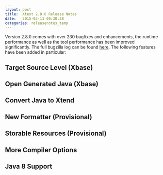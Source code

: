 ```yaml
---
layout: post
title:  Xtext 2.8.0 Release Notes
date:   2015-03-11 09:30:28
categories: releasenotes_temp
---
```


Version 2.8.0 comes with over 230 bugfixes and enhancements, the runtime performance as well as the tool performance has been improved significantly. The full bugzilla log can be found [here](https://bugs.eclipse.org/bugs/buglist.cgi?bug_status=RESOLVED&bug_status=VERIFIED&bug_status=CLOSED&f0=OP&f1=OP&f3=CP&f4=CP&j1=OR&list_id=11172029&query_format=advanced&status_whiteboard=v2.8&status_whiteboard_type=allwordssubstr).
The following features have been added in particular:


Target Source Level (Xbase)
---------------------------

Open Generated Java (Xbase)
---------------------------------

Convert Java to Xtend
---------------------

New Formatter (Provisional)
---------------------------

Storable Resources (Provisional)
--------------------------------

More Compiler Options
------------------------

Java 8 Support
--------------

